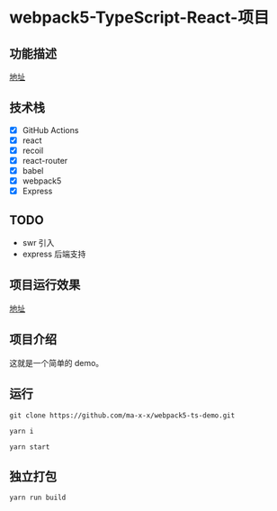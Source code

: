 # webpack5-TypeScript-React-项目

## 功能描述

[地址](https://ma-x-x.github.io/webpack5-ts-demo/#/app/home)

## 技术栈

- [x] GitHub Actions
- [x] react
- [x] recoil
- [x] react-router
- [x] babel
- [x] webpack5
- [x] Express

## TODO

- swr 引入
- express 后端支持

## 项目运行效果

[地址](https://ma-x-x.github.io/webpack5-ts-demo/#/app/home)

## 项目介绍

这就是一个简单的 demo。

## 运行

    git clone https://github.com/ma-x-x/webpack5-ts-demo.git

    yarn i

    yarn start

## 独立打包

    yarn run build
